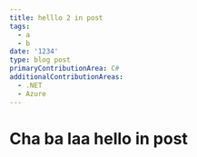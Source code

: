 ```yaml
---
title: helllo 2 in post
tags:
  - a
  - b
date: '1234'
type: blog post
primaryContributionArea: C#
additionalContributionAreas:
  - .NET
  - Azure
---
```




# Cha ba laa hello in post
